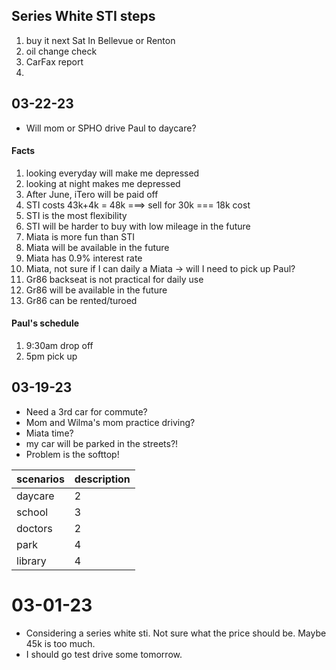 ## Series White STI steps
1. buy it next Sat In Bellevue or Renton
1. oil change check
1. CarFax report
1. 







## 03-22-23
- Will mom or SPHO drive Paul to daycare? 

#### Facts
1. looking everyday will make me depressed
2. looking at night makes me depressed
3. After June, iTero will be paid off
4. STI costs 43k+4k = 48k ===> sell for 30k === 18k cost
5. STI is the most flexibility
6. STI will be harder to buy with low mileage in the future
7. Miata is more fun than STI
8. Miata will be available in the future
9. Miata has 0.9% interest rate
10. Miata, not sure if I can daily a Miata -> will I need to pick up Paul?
11. Gr86 backseat is not practical for daily use
12. Gr86 will be available in the future
13. Gr86 can be rented/turoed


#### Paul's schedule
1. 9:30am drop off
2. 5pm pick up

## 03-19-23
- Need a 3rd car for commute?
- Mom and Wilma's mom practice driving?
- Miata time?
- my car will be parked in the streets?!
- Problem is the softtop!


| scenarios | description |
| --------- | ----------- |
| daycare   | 2           |
| school    | 3           |
| doctors   | 2           |
| park      | 4           |
| library   | 4           |



# 03-01-23
* Considering a series white sti. Not sure what the price should be. Maybe 45k is too much.
* I should go test drive some tomorrow.
